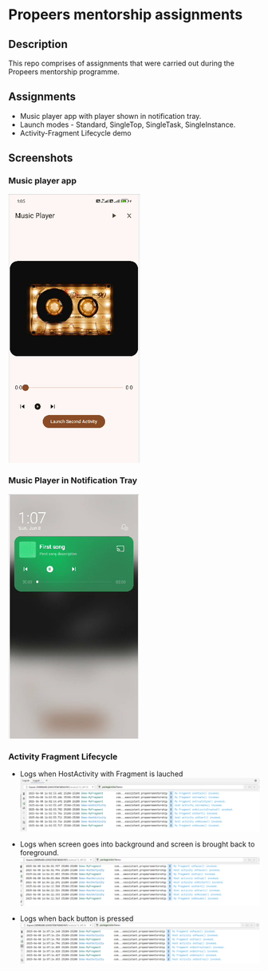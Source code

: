 # Propeers mentorship assignments
    
## Description
This repo comprises of assignments that were carried out during the Propeers mentorship programme. 
    
## Assignments
*   Music player app with player shown in notification tray. 
*   Launch modes - Standard, SingleTop, SingleTask, SingleInstance.
*   Activity-Fragment Lifecycle demo

## Screenshots
### Music player app
![img.png](screenshots/screenshot_1.png)

### Music Player in Notification Tray
![img.png](screenshots/screenshot_2.png)

### Activity Fragment Lifecycle 
* Logs when HostActivity with Fragment is lauched 
![img.png](screenshots/screenshot_3.png)

* Logs when screen goes into background and screen is brought back to foreground.
  ![img.png](screenshots/screenshot_4.png)

* Logs when back button is pressed
![img.png](screenshots/screenshot_5.png)
